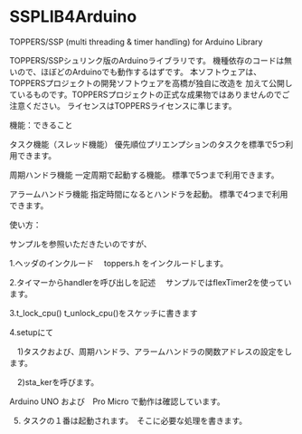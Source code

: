 # SSPLIB4Arduino
TOPPERS/SSP  (multi threading &amp; timer handling) for Arduino Library

TOPPERS/SSPシュリンク版のArduinoライブラリです。
機種依存のコードは無いので、ほぼどのArduinoでも動作するはずです。
本ソフトウェアは、TOPPERSプロジェクトの開発ソフトウェアを高橋が独自に改造を
加えて公開しているものです。TOPPERSプロジェクトの正式な成果物ではありませんのでご注意ください。
ライセンスはTOPPERSライセンスに準じます。

機能：できること

タスク機能（スレッド機能）
優先順位プリエンプションのタスクを標準で5つ利用できます。

周期ハンドラ機能
一定周期で起動する機能。
標準で5つまで利用できます。

アラームハンドラ機能
指定時間になるとハンドラを起動。
標準で4つまで利用できます。

使い方：

サンプルを参照いただきたいのですが、

1.ヘッダのインクルード
　toppers.h をインクルードします。

2.タイマーからhandlerを呼び出しを記述
　サンプルではflexTimer2を使っています。


3.t_lock_cpu() t_unlock_cpu()をスケッチに書きます

4.setupにて

　1)タスクおよび、周期ハンドラ、アラームハンドラの関数アドレスの設定をします。

　2)sta_kerを呼びます。

Arduino UNO および　Pro Micro で動作は確認しています。

5. タスクの１番は起動されます。　そこに必要な処理を書きます。

